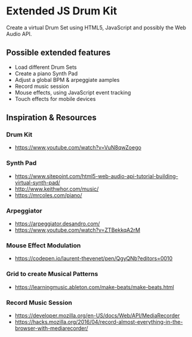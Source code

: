 # Extended JS Drum Kit

Create a virtual Drum Set using HTML5, JavaScript and possibly the Web Audio API.

## Possible extended features

- Load different Drum Sets
- Create a piano Synth Pad
- Adjust a global BPM & arpeggiate aamples
- Record music session
- Mouse effects, using JavaScript event tracking
- Touch effects for mobile devices

## Inspiration & Resources

### Drum Kit

- https://www.youtube.com/watch?v=VuN8qwZoego

### Synth Pad

- https://www.sitepoint.com/html5-web-audio-api-tutorial-building-virtual-synth-pad/
- http://www.keithwhor.com/music/
- https://mrcoles.com/piano/

### Arpeggiator

- https://arpeggiator.desandro.com/
- https://www.youtube.com/watch?v=ZTBekkqA2rM

### Mouse Effect Modulation

- https://codepen.io/laurent-thevenet/pen/QgyQNb?editors=0010

### Grid to create Musical Patterns

- https://learningmusic.ableton.com/make-beats/make-beats.html

### Record Music Session

- https://developer.mozilla.org/en-US/docs/Web/API/MediaRecorder
- https://hacks.mozilla.org/2016/04/record-almost-everything-in-the-browser-with-mediarecorder/
